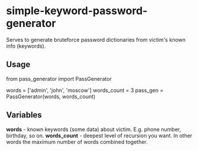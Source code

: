 # simple-keyword-password-generator

Serves to generate bruteforce password dictionaries from victim's known info (keywords).

## Usage

from pass_generator import PassGenerator

words = ['admin', 'john', 'moscow']
words_count = 3
pass_gen = PassGenerator(words, words_count)

## Variables

**words** - known keywords (some data) about victim. E.g. phone number, birthday, so on.
**words_count** - deepest level of recursion you want. In other words the maximum number of words combined together.